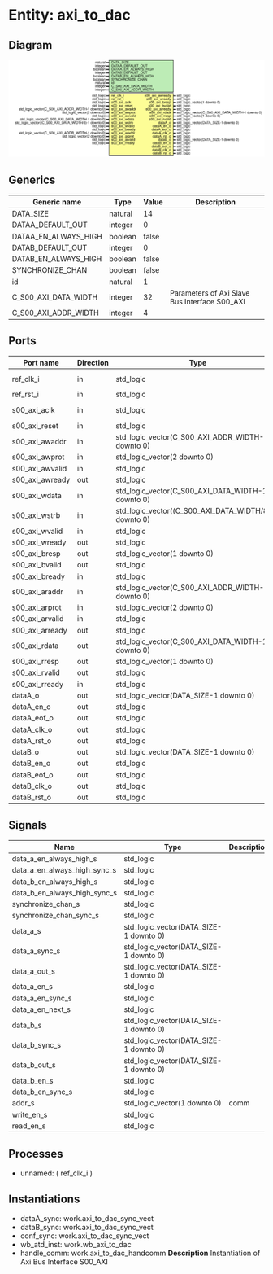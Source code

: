 # Entity: axi_to_dac

## Diagram

![Diagram](axi_to_dac.svg "Diagram")
## Generics

| Generic name         | Type    | Value | Description                                    |
| -------------------- | ------- | ----- | ---------------------------------------------- |
| DATA_SIZE            | natural | 14    |                                                |
| DATAA_DEFAULT_OUT    | integer | 0     |                                                |
| DATAA_EN_ALWAYS_HIGH | boolean | false |                                                |
| DATAB_DEFAULT_OUT    | integer | 0     |                                                |
| DATAB_EN_ALWAYS_HIGH | boolean | false |                                                |
| SYNCHRONIZE_CHAN     | boolean | false |                                                |
| id                   | natural | 1     |                                                |
| C_S00_AXI_DATA_WIDTH | integer | 32    | Parameters of Axi Slave Bus Interface S00_AXI  |
| C_S00_AXI_ADDR_WIDTH | integer | 4     |                                                |
## Ports

| Port name       | Direction | Type                                                  | Description      |
| --------------- | --------- | ----------------------------------------------------- | ---------------- |
| ref_clk_i       | in        | std_logic                                             | Syscon signals   |
| ref_rst_i       | in        | std_logic                                             |                  |
| s00_axi_aclk    | in        | std_logic                                             | Wishbone signals |
| s00_axi_reset   | in        | std_logic                                             |                  |
| s00_axi_awaddr  | in        | std_logic_vector(C_S00_AXI_ADDR_WIDTH-1 downto 0)     |                  |
| s00_axi_awprot  | in        | std_logic_vector(2 downto 0)                          |                  |
| s00_axi_awvalid | in        | std_logic                                             |                  |
| s00_axi_awready | out       | std_logic                                             |                  |
| s00_axi_wdata   | in        | std_logic_vector(C_S00_AXI_DATA_WIDTH-1 downto 0)     |                  |
| s00_axi_wstrb   | in        | std_logic_vector((C_S00_AXI_DATA_WIDTH/8)-1 downto 0) |                  |
| s00_axi_wvalid  | in        | std_logic                                             |                  |
| s00_axi_wready  | out       | std_logic                                             |                  |
| s00_axi_bresp   | out       | std_logic_vector(1 downto 0)                          |                  |
| s00_axi_bvalid  | out       | std_logic                                             |                  |
| s00_axi_bready  | in        | std_logic                                             |                  |
| s00_axi_araddr  | in        | std_logic_vector(C_S00_AXI_ADDR_WIDTH-1 downto 0)     |                  |
| s00_axi_arprot  | in        | std_logic_vector(2 downto 0)                          |                  |
| s00_axi_arvalid | in        | std_logic                                             |                  |
| s00_axi_arready | out       | std_logic                                             |                  |
| s00_axi_rdata   | out       | std_logic_vector(C_S00_AXI_DATA_WIDTH-1 downto 0)     |                  |
| s00_axi_rresp   | out       | std_logic_vector(1 downto 0)                          |                  |
| s00_axi_rvalid  | out       | std_logic                                             |                  |
| s00_axi_rready  | in        | std_logic                                             |                  |
| dataA_o         | out       | std_logic_vector(DATA_SIZE-1 downto 0)                | output           |
| dataA_en_o      | out       | std_logic                                             |                  |
| dataA_eof_o     | out       | std_logic                                             |                  |
| dataA_clk_o     | out       | std_logic                                             |                  |
| dataA_rst_o     | out       | std_logic                                             |                  |
| dataB_o         | out       | std_logic_vector(DATA_SIZE-1 downto 0)                |                  |
| dataB_en_o      | out       | std_logic                                             |                  |
| dataB_eof_o     | out       | std_logic                                             |                  |
| dataB_clk_o     | out       | std_logic                                             |                  |
| dataB_rst_o     | out       | std_logic                                             |                  |
## Signals

| Name                         | Type                                   | Description |
| ---------------------------- | -------------------------------------- | ----------- |
| data_a_en_always_high_s      | std_logic                              |             |
| data_a_en_always_high_sync_s | std_logic                              |             |
| data_b_en_always_high_s      | std_logic                              |             |
| data_b_en_always_high_sync_s | std_logic                              |             |
| synchronize_chan_s           | std_logic                              |             |
| synchronize_chan_sync_s      | std_logic                              |             |
| data_a_s                     | std_logic_vector(DATA_SIZE-1 downto 0) |             |
| data_a_sync_s                | std_logic_vector(DATA_SIZE-1 downto 0) |             |
| data_a_out_s                 | std_logic_vector(DATA_SIZE-1 downto 0) |             |
| data_a_en_s                  | std_logic                              |             |
| data_a_en_sync_s             | std_logic                              |             |
| data_a_en_next_s             | std_logic                              |             |
| data_b_s                     | std_logic_vector(DATA_SIZE-1 downto 0) |             |
| data_b_sync_s                | std_logic_vector(DATA_SIZE-1 downto 0) |             |
| data_b_out_s                 | std_logic_vector(DATA_SIZE-1 downto 0) |             |
| data_b_en_s                  | std_logic                              |             |
| data_b_en_sync_s             | std_logic                              |             |
| addr_s                       | std_logic_vector(1 downto 0)           | comm        |
| write_en_s                   | std_logic                              |             |
|  read_en_s                   | std_logic                              |             |
## Processes
- unnamed: ( ref_clk_i )
## Instantiations

- dataA_sync: work.axi_to_dac_sync_vect
- dataB_sync: work.axi_to_dac_sync_vect
- conf_sync: work.axi_to_dac_sync_vect
- wb_atd_inst: work.wb_axi_to_dac
- handle_comm: work.axi_to_dac_handcomm
**Description**
Instantiation of Axi Bus Interface S00_AXI

